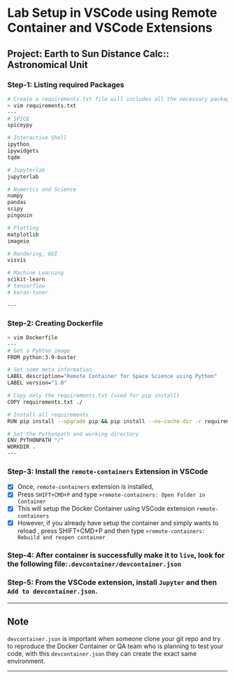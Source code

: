# Lab Setup in VSCode using Remote Container and VSCode Extensions
## Project: Earth to Sun Distance Calc:: Astronomical Unit
### Step-1: Listing required Packages 
```bash
# Create a requirements.txt file will includes all the necessary packages our remote container should have
> vim requirements.txt
---
# SPICE
spiceypy

# Interactive Shell
ipython
ipywidgets
tqdm

# Jupyterlab
jupyterlab

# Numerics and Science
numpy
pandas
scipy
pingouin

# Plotting
matplotlib
imageio

# Rendering, GUI
visvis

# Machine Learning
scikit-learn
# tensorflow
# keras-tuner

---

```

### Step-2: Creating Dockerfile
```bash
> vim Dockerfile
---
# Get a Pyhton image
FROM python:3.9-buster

# Set some meta information
LABEL description="Remote Container for Space Science using Python"
LABEL version="1.0"

# Copy only the requirements.txt (used for pip install)
COPY requirements.txt ./

# Install all requirements
RUN pip install --upgrade pip && pip install --no-cache-dir -r requirements.txt

# Set the Pythonpath and working directory
ENV PYTHONPATH "/"
WORKDIR .
---
```

### Step-3: Install the `remote-containers` Extension in VSCode
- [x] Once, `remote-containers` extension is installed, 
- [x] Press `SHIFT+CMD+P` and type `>remote-containers: Open Folder in Container`
- [x] This will setup the Docker Container using VSCode extension `remote-containers`
- [x] However, if you already have setup the container and simply wants to reload , press SHIFT+CMD+P and then type `>remote-containers: Rebuild and reopen container`

### Step-4: After container is successfully make it to `live`, look for the following file:`.devcontainer/devcontainer.json`

### Step-5: From the VSCode extension, install `Jupyter` and then `Add to devcontainer.json`. 

---
## Note
`devcontainer.json` is important when someone clone your git repo and try to reproduce the Docker Container or QA team who is planning to test your code, with this `devcontainer.json` they can create the exact same environment.

---

